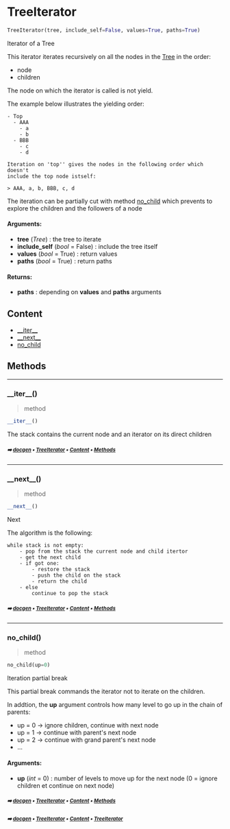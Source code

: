 # TreeIterator

``` python
TreeIterator(tree, include_self=False, values=True, paths=True)
```

Iterator of a Tree

This iterator iterates recursively on all the nodes in the [Tree](tree-tree.md#tree) in the order:
- node
- children

The node on which the iterator is called is not yield.

The example below illustrates the yielding order:
    
```
- Top
  - AAA
    - a
    - b
  - BBB
    - c
    - d
    
Iteration on 'top'' gives the nodes in the following order which doesn't
include the top node istself:
    
> AAA, a, b, BBB, c, d
```

The iteration can be partially cut with method [no_child](tree-treeiterator.md#no_child) which prevents
to explore the children and the followers of a node

#### Arguments:
- **tree** (_Tree_) : the tree to iterate
- **include_self** (_bool_ = False) : include the tree itself
- **values** (_bool_ = True) : return values
- **paths** (_bool_ = True) : return paths



#### Returns:
- **paths** : depending on **values** and **paths** arguments

## Content

- [\_\_iter__](tree-treeiterator.md#__iter__)
- [\_\_next__](tree-treeiterator.md#__next__)
- [no_child](tree-treeiterator.md#no_child)

## Methods



----------
### \_\_iter__()

> method

``` python
__iter__()
```

The stack contains the current node and an iterator on its direct children

##### <sub>:arrow_right: [docgen](index.md#docgen) :black_small_square: [TreeIterator](tree-treeiterator.md#treeiterator) :black_small_square: [Content](tree-treeiterator.md#content) :black_small_square: [Methods](tree-treeiterator.md#methods)</sub>

----------
### \_\_next__()

> method

``` python
__next__()
```

Next

The algorithm is the following:

```
while stack is not empty:
    - pop from the stack the current node and child itertor
    - get the next child
    - if got one:
        - restore the stack
        - push the child on the stack
        - return the child
    - else
        continue to pop the stack
```

##### <sub>:arrow_right: [docgen](index.md#docgen) :black_small_square: [TreeIterator](tree-treeiterator.md#treeiterator) :black_small_square: [Content](tree-treeiterator.md#content) :black_small_square: [Methods](tree-treeiterator.md#methods)</sub>

----------
### no_child()

> method

``` python
no_child(up=0)
```

Iteration partial break

This partial break commands the iterator not to iterate on the children.

In addtion, the **up** argument controls how many level to go up in the chain
of parents:
- up = 0 -> ignore children, continue with next node
- up = 1 -> continue with parent's next node
- up = 2 -> continue with grand parent's next node
- ...

#### Arguments:
- **up** (_int_ = 0) : number of levels to move up for the next node (0 = ignore children et continue on next node)

##### <sub>:arrow_right: [docgen](index.md#docgen) :black_small_square: [TreeIterator](tree-treeiterator.md#treeiterator) :black_small_square: [Content](tree-treeiterator.md#content) :black_small_square: [Methods](tree-treeiterator.md#methods)</sub>

##### <sub>:arrow_right: [docgen](index.md#docgen) :black_small_square: [TreeIterator](tree-treeiterator.md#treeiterator) :black_small_square: [Content](tree-treeiterator.md#content) :black_small_square: [TreeIterator](tree-treeiterator.md#treeiterator)</sub>